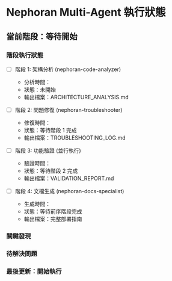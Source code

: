 # Nephoran Multi-Agent 執行狀態

## 當前階段：等待開始

### 階段執行狀態
- [ ] 階段 1: 架構分析 (nephoran-code-analyzer)
  - 分析時間：
  - 狀態：未開始
  - 輸出檔案：ARCHITECTURE_ANALYSIS.md

- [ ] 階段 2: 問題修復 (nephoran-troubleshooter)  
  - 修復時間：
  - 狀態：等待階段 1 完成
  - 輸出檔案：TROUBLESHOOTING_LOG.md

- [ ] 階段 3: 功能驗證 (並行執行)
  - 驗證時間：
  - 狀態：等待階段 2 完成
  - 輸出檔案：VALIDATION_REPORT.md

- [ ] 階段 4: 文檔生成 (nephoran-docs-specialist)
  - 生成時間：
  - 狀態：等待前序階段完成
  - 輸出檔案：完整部署指南

### 關鍵發現
<!-- 各階段在此記錄重要發現 -->

### 待解決問題
<!-- 需要跨階段協調的問題 -->

### 最後更新：開始執行